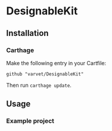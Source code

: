 # DesignableKit

## Installation

### Carthage

Make the following entry in your Cartfile:

```
github "varvet/DesignableKit"
```

Then run `carthage update`.

## Usage


### Example project
